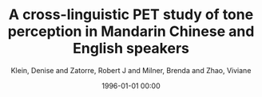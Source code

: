 ---
layout: post
title: A cross-linguistic PET study of tone perception in Mandarin Chinese and English speakers

date: 1996-01-01 00:00
author: Klein, Denise and Zatorre, Robert J and Milner, Brenda and Zhao, Viviane
tags: ["language","lexical tone","pet","speech perception"]
journal: NeuroImage

link: https://doi.org/10.1006/nimg.2000.0738

year: 2001
---